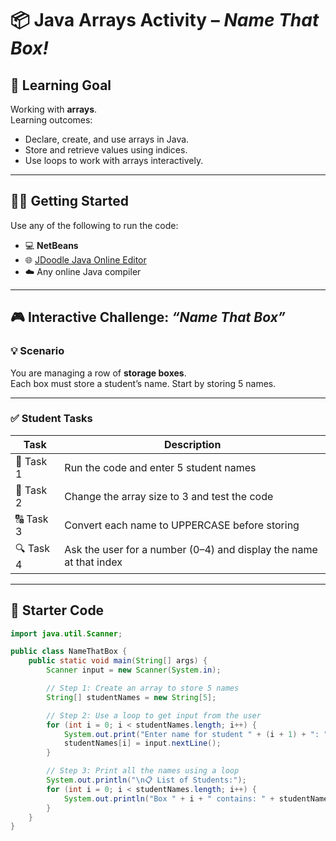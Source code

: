 # 📦 Java Arrays Activity – *Name That Box!*

## 🧠 Learning Goal

Working with **arrays**.  
Learning outcomes:
- Declare, create, and use arrays in Java.
- Store and retrieve values using indices.
- Use loops to work with arrays interactively.

---

## 👨‍🏫 Getting Started

Use any of the following to run the code:

- 💻 **NetBeans**
- 🌐 [JDoodle Java Online Editor](https://www.jdoodle.com/)
- ☁️ Any online Java compiler

---

## 🎮 Interactive Challenge: *“Name That Box”*

### 💡 Scenario

You are managing a row of **storage boxes**.  
Each box must store a student’s name. Start by storing 5 names.

---
### ✅ Student Tasks

| Task         | Description                                                       |
|--------------|-------------------------------------------------------------------|
| 🏁 Task 1    | Run the code and enter 5 student names                            |
| 🔄 Task 2    | Change the array size to 3 and test the code                      |
| 🔠 Task 3    | Convert each name to UPPERCASE before storing                     |
| 🔍 Task 4    | Ask the user for a number (0–4) and display the name at that index|

---
## 🧪 Starter Code

```java
import java.util.Scanner;

public class NameThatBox {
    public static void main(String[] args) {
        Scanner input = new Scanner(System.in);

        // Step 1: Create an array to store 5 names
        String[] studentNames = new String[5];

        // Step 2: Use a loop to get input from the user
        for (int i = 0; i < studentNames.length; i++) {
            System.out.print("Enter name for student " + (i + 1) + ": ");
            studentNames[i] = input.nextLine();
        }

        // Step 3: Print all the names using a loop
        System.out.println("\n📋 List of Students:");
        for (int i = 0; i < studentNames.length; i++) {
            System.out.println("Box " + i + " contains: " + studentNames[i]);
        }
    }
}
